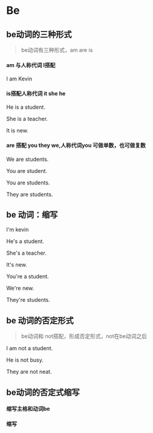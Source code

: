 # Be

## be动词的三种形式

> be动词有三种形式，am are is

#### am 与人称代词 I搭配

I am Kevin

#### is搭配人称代词 it she he

He is a student.

She is  a teacher.

It is new.

#### are 搭配 you they we,人称代词you 可做单数，也可做复数

We are students.

You are student.

You are students.

They are students.

## be 动词：缩写

I'm kevin

He's a student.

She's a teacher.

It's new.

You're a student.

We're new.

They're students.

## be 动词的否定形式

> be动词和 not搭配，形成否定形式，not在be动词之后

I am not a student.

He is not busy.

They are not neat.

## be动词的否定式缩写

#### 缩写主格和动词be

#### 缩写